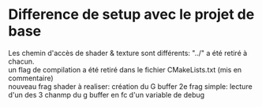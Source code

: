 # Difference de setup avec le projet de base
Les chemin d'accès de shader & texture sont différents: "../" a été retiré à chacun.\
un flag de compilation a été retiré dans le fichier CMakeLists.txt (mis en commentaire)
\
nouveau frag shader à realiser: création du G buffer
2e frag simple: lecture d'un des 3 chanmp du g buffer en fc d'un variable de debug